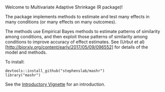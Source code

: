 Welcome to Multivariate Adaptive Shrinkage (R package)!

The package implements methods to estimate and test many effects in many conditions (or many effects on many outcomes).

The methods use Empirical Bayes methods to estimate patterns of similarity among conditions, and then exploit
those patterns of similarity among conditions to improve accuracy of effect estimates.
See (Urbut et al)[http://biorxiv.org/content/early/2017/05/09/096552] for details of the model and methods.

To install:

```
devtools::install_github("stephenslab/mashr")
library("mashr")
```

See the [Introductory Vignette](vignette/mash_intro.html) for an introduction.

